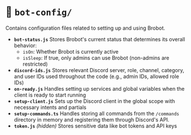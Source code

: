 # 📂 `bot-config/`

Contains configuration files related to setting up and using Brobot.

* **`bot-status.js`** Stores Brobot's current status that determines its overall behavior:
  * `isOn`: Whether Brobot is currently active
  * `isSleep`: If true, only admins can use Brobot (non-admins are restricted)
* **`discord-ids.js`** Stores relevant Discord server, role, channel, category, and user IDs used throughout the code (e.g.,
 admin IDs, allowed role IDs)
* **`on-ready.js`** Handles setting up services and global variables when the client is ready to start running
* **`setup-client.js`** Sets up the Discord client in the global scope with necessary intents and partials
* **`setup-commands.ts`** Handles storing all commands from the `/commands` directory in memory and registering them through Discord's API.
* **`token.js`** *(hidden)* Stores sensitive data like bot tokens and API keys
